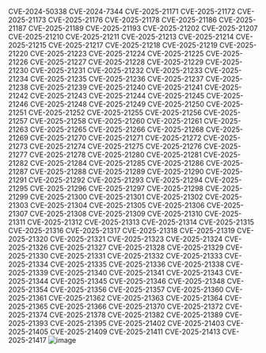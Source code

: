 CVE-2024-50338
CVE-2024-7344
CVE-2025-21171
CVE-2025-21172
CVE-2025-21173
CVE-2025-21176
CVE-2025-21178
CVE-2025-21186
CVE-2025-21187
CVE-2025-21189
CVE-2025-21193
CVE-2025-21202
CVE-2025-21207
CVE-2025-21210
CVE-2025-21211
CVE-2025-21213
CVE-2025-21214
CVE-2025-21215
CVE-2025-21217
CVE-2025-21218
CVE-2025-21219
CVE-2025-21220
CVE-2025-21223
CVE-2025-21224
CVE-2025-21225
CVE-2025-21226
CVE-2025-21227
CVE-2025-21228
CVE-2025-21229
CVE-2025-21230
CVE-2025-21231
CVE-2025-21232
CVE-2025-21233
CVE-2025-21234
CVE-2025-21235
CVE-2025-21236
CVE-2025-21237
CVE-2025-21238
CVE-2025-21239
CVE-2025-21240
CVE-2025-21241
CVE-2025-21242
CVE-2025-21243
CVE-2025-21244
CVE-2025-21245
CVE-2025-21246
CVE-2025-21248
CVE-2025-21249
CVE-2025-21250
CVE-2025-21251
CVE-2025-21252
CVE-2025-21255
CVE-2025-21256
CVE-2025-21257
CVE-2025-21258
CVE-2025-21260
CVE-2025-21261
CVE-2025-21263
CVE-2025-21265
CVE-2025-21266
CVE-2025-21268
CVE-2025-21269
CVE-2025-21270
CVE-2025-21271
CVE-2025-21272
CVE-2025-21273
CVE-2025-21274
CVE-2025-21275
CVE-2025-21276
CVE-2025-21277
CVE-2025-21278
CVE-2025-21280
CVE-2025-21281
CVE-2025-21282
CVE-2025-21284
CVE-2025-21285
CVE-2025-21286
CVE-2025-21287
CVE-2025-21288
CVE-2025-21289
CVE-2025-21290
CVE-2025-21291
CVE-2025-21292
CVE-2025-21293
CVE-2025-21294
CVE-2025-21295
CVE-2025-21296
CVE-2025-21297
CVE-2025-21298
CVE-2025-21299
CVE-2025-21300
CVE-2025-21301
CVE-2025-21302
CVE-2025-21303
CVE-2025-21304
CVE-2025-21305
CVE-2025-21306
CVE-2025-21307
CVE-2025-21308
CVE-2025-21309
CVE-2025-21310
CVE-2025-21311
CVE-2025-21312
CVE-2025-21313
CVE-2025-21314
CVE-2025-21315
CVE-2025-21316
CVE-2025-21317
CVE-2025-21318
CVE-2025-21319
CVE-2025-21320
CVE-2025-21321
CVE-2025-21323
CVE-2025-21324
CVE-2025-21326
CVE-2025-21327
CVE-2025-21328
CVE-2025-21329
CVE-2025-21330
CVE-2025-21331
CVE-2025-21332
CVE-2025-21333
CVE-2025-21334
CVE-2025-21335
CVE-2025-21336
CVE-2025-21338
CVE-2025-21339
CVE-2025-21340
CVE-2025-21341
CVE-2025-21343
CVE-2025-21344
CVE-2025-21345
CVE-2025-21346
CVE-2025-21348
CVE-2025-21354
CVE-2025-21356
CVE-2025-21357
CVE-2025-21360
CVE-2025-21361
CVE-2025-21362
CVE-2025-21363
CVE-2025-21364
CVE-2025-21365
CVE-2025-21366
CVE-2025-21370
CVE-2025-21372
CVE-2025-21374
CVE-2025-21378
CVE-2025-21382
CVE-2025-21389
CVE-2025-21393
CVE-2025-21395
CVE-2025-21402
CVE-2025-21403
CVE-2025-21405
CVE-2025-21409
CVE-2025-21411
CVE-2025-21413
CVE-2025-21417
![image](https://github.com/user-attachments/assets/6589e902-daa3-4df9-b25e-1ade0931a977)
